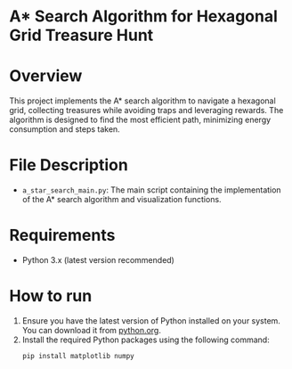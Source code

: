 # A* Search Algorithm for Hexagonal Grid Treasure Hunt

# Overview
This project implements the A* search algorithm to navigate a hexagonal grid, collecting treasures while avoiding traps and leveraging rewards. The algorithm is designed to find the most efficient path, minimizing energy consumption and steps taken.

# File Description
- `a_star_search_main.py`: The main script containing the implementation of the A* search algorithm and visualization functions.

# Requirements
- Python 3.x (latest version recommended)

# How to run
1. Ensure you have the latest version of Python installed on your system. You can download it from [python.org](https://www.python.org/).
2. Install the required Python packages using the following command:
   ```bash
   pip install matplotlib numpy
